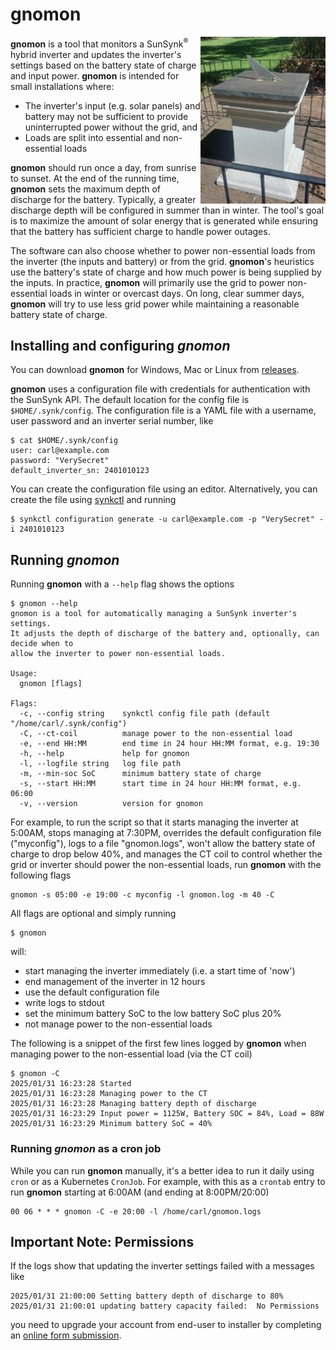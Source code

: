 # gnomon
<img src="/images/gnomon.jpg" align="right" width="200px">

**gnomon** is a tool that monitors a SunSynk<sup>:registered:</sup> hybrid inverter and updates the inverter's settings based on the battery state of charge and input power. **gnomon** is
intended for small installations where:
 * The inverter's input (e.g. solar panels) and battery may not be sufficient to provide uninterrupted power without the grid, and
 * Loads are split into essential and non-essential loads

**gnomon** should run once a day, from sunrise to sunset. At the end of the running time, **gnomon** sets the maximum depth of discharge for the battery. Typically, a greater discharge depth will be configured in summer than in winter. The tool's goal is to maximize the amount of solar energy that is generated while ensuring that the battery has sufficient charge to handle power outages.

The software can also choose whether to power non-essential loads from the inverter (the inputs and battery) or from the grid.  **gnomon**'s heuristics use
the battery's state of charge and how much power is being supplied by the inputs. In practice, **gnomon** will primarily 
use the grid to power non-essential loads in winter or overcast days. On long, clear summer days, **gnomon** will try to use less grid power while maintaining a reasonable
battery state of charge.

## Installing and configuring *gnomon*
You can download **gnomon** for Windows, Mac or Linux from [releases](https://github.com/hammingweight/gnomon/releases).

**gnomon** uses a configuration file with credentials for authentication with the SunSynk API. The default location for the config file is
`$HOME/.synk/config`. The configuration file is a YAML file with a username, user password and an inverter serial number, like

```
$ cat $HOME/.synk/config
user: carl@example.com
password: "VerySecret"
default_inverter_sn: 2401010123
```

You can create the configuration file using an editor. Alternatively, you can create the file using [synkctl](https://github.com/hammingweight/synkctl) and running

```
$ synkctl configuration generate -u carl@example.com -p "VerySecret" -i 2401010123
```


## Running *gnomon*
Running **gnomon** with a `--help` flag shows the options

```
$ gnomon --help
gnomon is a tool for automatically managing a SunSynk inverter's settings.
It adjusts the depth of discharge of the battery and, optionally, can decide when to
allow the inverter to power non-essential loads.

Usage:
  gnomon [flags]

Flags:
  -c, --config string    synkctl config file path (default "/home/carl/.synk/config")
  -C, --ct-coil          manage power to the non-essential load
  -e, --end HH:MM        end time in 24 hour HH:MM format, e.g. 19:30
  -h, --help             help for gnomon
  -l, --logfile string   log file path
  -m, --min-soc SoC      minimum battery state of charge
  -s, --start HH:MM      start time in 24 hour HH:MM format, e.g. 06:00
  -v, --version          version for gnomon
```

For example, to run the script so that it starts managing the inverter at 5:00AM, stops managing at 7:30PM, overrides the default configuration file ("myconfig"), logs to a file "gnomon.logs", won't allow the battery state of charge to drop below 40%, and manages
the CT coil to control whether the grid or inverter should power the non-essential loads, run **gnomon** with the following flags

```
gnomon -s 05:00 -e 19:00 -c myconfig -l gnomon.log -m 40 -C
```

All flags are optional and simply running

```
$ gnomon
```
will:
* start managing the inverter immediately (i.e. a start time of 'now')
* end management of the inverter in 12 hours
* use the default configuration file
* write logs to stdout
* set the minimum battery SoC to the low battery SoC plus 20%
* not manage power to the non-essential loads

The following is a snippet of the first few lines logged by **gnomon** when managing power to the non-essential load (via the CT coil)

```
$ gnomon -C
2025/01/31 16:23:28 Started
2025/01/31 16:23:28 Managing power to the CT
2025/01/31 16:23:28 Managing battery depth of discharge
2025/01/31 16:23:29 Input power = 1125W, Battery SOC = 84%, Load = 88W
2025/01/31 16:23:29 Minimum battery SoC = 40%
```

### Running *gnomon* as a cron job
While you can run **gnomon** manually, it's a better idea to run it daily using `cron` or as a Kubernetes `CronJob`. For example, 
with this as a `crontab` entry to run **gnomon** starting at 6:00AM (and ending at 8:00PM/20:00)

```
00 06 * * * gnomon -C -e 20:00 -l /home/carl/gnomon.logs
```

## Important Note: Permissions
If the logs show that updating the inverter settings failed with a messages like

```
2025/01/31 21:00:00 Setting battery depth of discharge to 80%
2025/01/31 21:00:01 updating battery capacity failed:  No Permissions
```

you need to upgrade your account from end-user to installer by completing an [online form submission](https://www.sunsynk.org/remote-monitoring).
